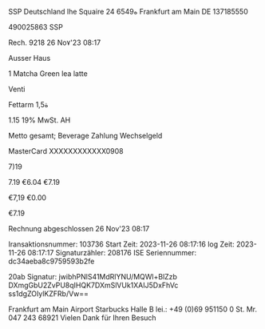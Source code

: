 SSP Deutschland
lhe Squaire 24
6ه549 Frankfurt am Main
DE 137185550

490025863 SSP

Rech. 9218
26 Νο٧'23 08:17

Ausser Haus

1 Matcha Green lea latte

Venti

Fettarm 1,5ة

1.15 19% MwSt. AH

Metto gesamt;
Beverage
Zahlung
Wechselgeld

MasterCard
ΧΧΧΧΧΧΧΧΧΧΧΧ0908

7)19

7.19
€6.04
€7.19

€7,19
€0.00

€7.19

Rechnung abgeschlossen
26 Nov'23 08:17

Iransaktionsnummer: 103736
Start Zeit: 2023-11-26 08:17:16
log Zeit: 2023-11-26 08:17:17
Signaturzähler: 208176
ISE Seriennummer: dc34aeba8c9759593b2fe

20ab
Signatur: jwibhPNlS41MdRlYNU/MQWl+BlZzb
DXmgGbU2ZvPU8qIHQK7DXmSlVUk1XAIJ5DxFhVc
ss1dgZOIylKZFRb/Vw==

Frankfurt am Main Airport
Starbucks Halle B
lei.: +49 (0)69 951150 0
St. Mr. 047 243 68921
Vielen Dank für Ihren Besuch

